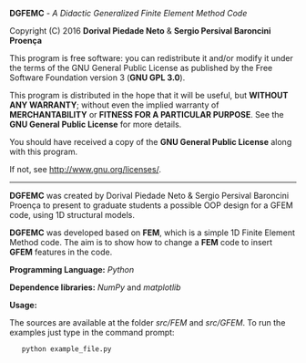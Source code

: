 __DGFEMC__ - _A Didactic Generalized Finite Element Method Code_

Copyright (C) 2016 __Dorival Piedade Neto__ & __Sergio Persival Baroncini Proença__

This program is free software: you can redistribute it and/or modify
it under the terms of the GNU General Public License as published by
the Free Software Foundation version 3 (__GNU GPL 3.0__).

This program is distributed in the hope that it will be useful,
but __WITHOUT ANY WARRANTY__; without even the implied warranty of
__MERCHANTABILITY__ or __FITNESS FOR A PARTICULAR PURPOSE__. See the
__GNU General Public License__ for more details.

You should have received a copy of the __GNU General Public License__
along with this program.  

If not, see <http://www.gnu.org/licenses/>.

-------------------------------------------------------------------------------

__DGFEMC__ was created by Dorival Piedade Neto & Sergio Persival Baroncini Proença
to present to graduate students a possible OOP design for a GFEM code, using 
1D structural models.

__DGFEMC__ was developed based on __FEM__, which is a simple 1D Finite Element Method
code. The aim is to show how to change a __FEM__ code to insert __GFEM__ features in
the code.

__Programming Language:__ _Python_

__Dependence libraries:__ _NumPy_ and _matplotlib_

__Usage:__

The sources are available at the folder _src/FEM_ and _src/GFEM_.
To run the examples just type in the command prompt:

```
   python example_file.py
```

